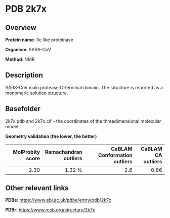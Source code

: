 # PDB 2k7x

## Overview

**Protein name**: 3c like proteinase

**Organism**: SARS-CoV

**Method**: NMR

## Description

SARS-CoV main protease C-terminal domain. The structure is reported as a monomeric solution structure.

## Basefolder

2k7x.pdb and 2k7x.cif - the coordinates of the threedimensional molecular model




**Geometry validation (the lower, the better)**

|   |**MolProbity<br>score**| **Ramachandran<br>outliers** | **CaBLAM<br>Conformation outliers** | **CaBLAM<br>CA outliers** |
|---|-------------:|----------------:|----------------:|----------------:|
||  2.30|  1.32 %|2.6|0.86|


## Other relevant links 
**PDBe**:  https://www.ebi.ac.uk/pdbe/entry/pdb/2k7x
 
**PDBr**: https://www.rcsb.org/structure/2k7x 
